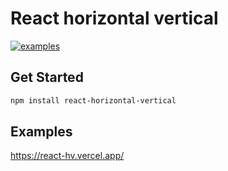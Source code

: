 # React horizontal vertical
[![examples](https://github.com/wawahuy/react-horizontal-vertical/actions/workflows/examples-vercel.yml/badge.svg?branch=main)](https://github.com/wawahuy/react-horizontal-vertical/actions/workflows/examples-vercel.yml)

## Get Started
```bash
npm install react-horizontal-vertical
```

## Examples
https://react-hv.vercel.app/
